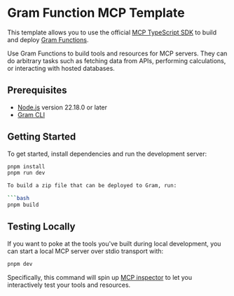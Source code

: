 # Gram Function MCP Template

This template allows you to use the official [MCP TypeScript SDK][mcp-ts] to
build and deploy [Gram Functions](https://getgram.ai).

[mcp-ts]: https://github.com/modelcontextprotocol/typescript-sdk

Use Gram Functions to build tools and resources for MCP servers. They can do
arbitrary tasks such as fetching data from APIs, performing calculations, or
interacting with hosted databases.

## Prerequisites

- [Node.js](https://nodejs.org) version 22.18.0 or later
- [Gram CLI](https://www.speakeasy.com/docs/gram/command-line/use)

## Getting Started

To get started, install dependencies and run the development server:

```bash
pnpm install
pnpm run dev

To build a zip file that can be deployed to Gram, run:

```bash
pnpm build
```

## Testing Locally

If you want to poke at the tools you've built during local development, you can
start a local MCP server over stdio transport with:

```bash
pnpm dev
```

Specifically, this command will spin up [MCP inspector][mcp-inspector] to let
you interactively test your tools and resources.

[mcp-inspector]: https://github.com/modelcontextprotocol/inspector
